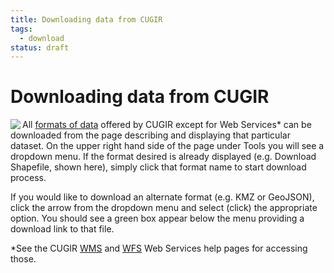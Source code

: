 ```yaml
---
title: Downloading data from CUGIR
tags:
  - download
status: draft
---
```


# Downloading data from CUGIR
<img align="left" src="images/CUGIR_download.png"> All [formats of data](data-formats.md) offered by CUGIR except for Web Services* can be downloaded from the page describing and displaying that particular dataset. On the upper right hand side of the page under Tools you will see a dropdown menu. If the format desired is already displayed (e.g. Download Shapefile, shown here), simply click that format name to start download process.

If you would like to download an alternate format (e.g. KMZ or GeoJSON), click the arrow from the dropdown menu and select (click) the appropriate option. You should see a green box appear below the menu providing a download link to that file.

*See the CUGIR [WMS](wms.md) and [WFS](wfs.md) Web Services help pages for accessing those.
